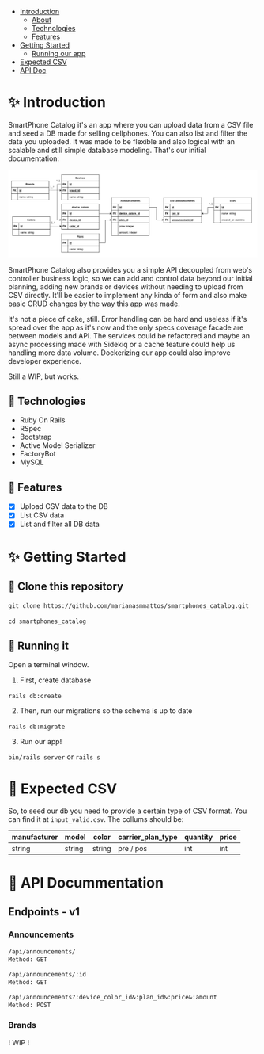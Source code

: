- [Introduction](#sparkles-introduction)
  - [About](#pushpin-about)
  - [Technologies](#pushpin-technologies)
  - [Features](#pushpin-features)
- [Getting Started](#sparkles-getting-started)
  - [Running our app](#pushpin-running-our-app)
- [Expected CSV](#pushpin-expected-csv)
- [API Doc](#pushpin-api-docummentation)

# :sparkles: Introduction

SmartPhone Catalog it's an app where you can upload data from a CSV file and seed a DB made for selling cellphones. You can also list and filter the data you uploaded. It was made to be flexible and also logical with an scalable and still simple database modeling. That's our initial documentation:

<img src="./database_draw.png" />

SmartPhone Catalog also provides you a simple API decoupled from web's controller business logic, so we can add and control data beyond our initial planning, adding new brands or devices without needing to upload from CSV directly. It'll be easier to implement any kinda of form and also make basic CRUD changes by the way this app was made.

It's not a piece of cake, still. Error handling can be hard and useless if it's spread over the app as it's now and the only specs coverage facade are between models and API. The services could be refactored and maybe an async processing made with Sidekiq or a cache feature could help us handling more data volume. Dockerizing our app could also improve developer experience.

Still a WIP, but works.
## :pushpin: Technologies

- Ruby On Rails
- RSpec
- Bootstrap
- Active Model Serializer
- FactoryBot
- MySQL

## :pushpin: Features

- [x] Upload CSV data to the DB
- [x] List CSV data
- [x] List and filter all DB data

# :sparkles: Getting Started

## :pushpin: Clone this repository

`git clone https://github.com/marianasmmattos/smartphones_catalog.git`

`cd smartphones_catalog`

## :pushpin: Running it

Open a terminal window.

1. First, create database

  `rails db:create`

2. Then, run our migrations so the schema is up to date

  `rails db:migrate`

3. Run our app!

  `bin/rails server` or `rails s`

# :pushpin: Expected CSV

So, to seed our db you need to provide a certain type of CSV format. You can find it at `input_valid.csv`.
The collums should be:

| manufacturer |  model          | color        |  carrier_plan_type | quantity    |  price   |
|--------------|-----------------|--------------|--------------------|-------------|----------|
|    string    |     string      |    string    |     pre / pos      |     int     |  int     |

# :pushpin: API Docummentation

## Endpoints - v1

### Announcements

```
/api/announcements/
Method: GET
```

```
/api/announcements/:id
Method: GET
```

```
/api/announcements?:device_color_id&:plan_id&:price&:amount
Method: POST
```

### Brands

! WIP !